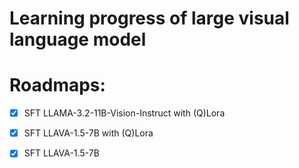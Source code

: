 # Learning progress of large visual language model

# Roadmaps:
-[x] SFT LLAMA-3.2-11B-Vision-Instruct with (Q)Lora

-[x] SFT LLAVA-1.5-7B with (Q)Lora

-[x] SFT LLAVA-1.5-7B